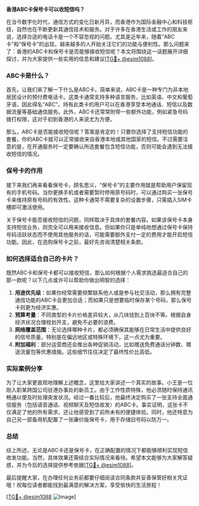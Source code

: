 **香港ABC卡保号卡可以收短信吗？**

在当今数字化时代，通信方式的变化日新月异，而香港作为国际金融中心和科技枢纽，自然也在不断更新其通信技术和服务。对于许多在香港生活或工作的朋友来说，选择合适的电话卡是一个不容忽视的问题。尤其是近年来，随着“ABC卡”和“保号卡”的出现，越来越多的人开始关注它们的功能与便利性。那么问题来了：香港的ABC卡和保号卡是否能够接收短信呢？本文将围绕这一话题展开详细探讨，并为大家提供一些实用的信息和建议[[TG💪+ @esim1088](https://t.me/s/esim1088)]。

### ABC卡是什么？

首先，让我们来了解一下什么是ABC卡。简单来说，ABC卡是一种专门为非本地居民设计的预付费电话卡。这类卡通常支持多种语言服务，比如英语、中文和葡萄牙语，因此得名“ABC”。持有此类卡的用户可以在香港享受本地通话、短信以及数据流量等基础通信服务。此外，ABC卡还常常附带一些额外功能，例如紧急号码拨打权限，这对于初到香港的人来说尤为方便。

那么，ABC卡是否能接收短信呢？答案是肯定的！只要你选择了支持短信功能的套餐，你的ABC卡就可以正常接收来自香港本地或其他国家的短信。不过需要注意的是，在开通服务时一定要确认所选套餐包含短信功能，否则可能会遇到无法接收短信的情况。

### 保号卡的作用

接下来我们再来看看保号卡。顾名思义，“保号卡”的主要作用就是帮助用户保留现有的手机号码。当你更换手机或者需要暂时停用原号码时，可以通过购买一张保号卡来维持原有号码的有效性。这种卡通常不需要复杂的设置步骤，只需插入SIM卡槽即可激活使用。

关于保号卡能否接收短信的问题，同样取决于具体的套餐内容。如果该保号卡本身支持短信业务，则完全可以用来接收信息。但如果你只是单纯地想通过保号卡保持号码活跃状态而不使用其他服务的话，可能需要额外支付一定的费用才能开启短信功能。因此，在选购保号卡之前，最好先咨询清楚相关条款。

### 如何选择适合自己的卡片？

既然ABC卡和保号卡都可以接收短信，那么如何根据个人需求挑选最适合自己的那一款呢？以下几点或许可以帮助你做出明智的选择：

1. **用途优先级**：如果你经常需要频繁联系他人或是参与社交活动，那么拥有完整通信功能的ABC卡会更加合适；而如果只是想要临时保存某个号码，那么保号卡则更为经济实惠。
2. **预算考量**：不同类型的卡片价格差异较大，从几块钱到上百块不等。根据自身经济状况合理规划开支，避免不必要的浪费。
3. **网络覆盖范围**：无论选择哪种卡片，都必须确保其能够在日常生活中提供良好的信号质量。特别是在偏远地区或特殊环境下，这一点尤为重要。
4. **附加福利**：部分运营商还会推出各种促销活动，比如赠送免费通话分钟数、赠送流量包等优惠措施。这些细节往往决定了最终性价比高低。

### 实际案例分享

为了让大家更直观地理解上述概念，这里给大家讲述一个真实的故事。小王是一位刚入职某跨国公司驻港办事处的新员工。由于工作性质特殊，他必须随时保持通讯畅通以便及时处理突发状况。经过一番比较后，他最终决定购买了一张支持全面通信服务（包括语音通话、视频聊天及短信收发）的ABC卡。事实证明，这张卡不仅满足了他的所有需求，还让他感受到了前所未有的便捷体验。同时，他还特意为自己另一部备用机配置了一张廉价版保号卡，用于存储旧号码以防万一。

### 总结

综上所述，无论是ABC卡还是保号卡，在正确配置的情况下都能够顺利实现短信收发功能。当然，具体效果还需结合实际情况来看待。希望本文能够为大家解答疑惑，并为今后的选择提供参考依据[[TG💪+ @esim1088](https://t.me/s/esim1088)]。

最后提醒大家，在办理任何业务前都要仔细阅读合同条款并妥善保管好相关凭证哦！祝每位读者都能找到最满意的解决方案，享受愉快的生活旅程！

[[TG💪+ @esim1088](https://t.me/s/esim1088) ![Image](https://i.postimg.cc/4NQfJmqS/Snipaste-2025-05-13-00-14-12.png)]